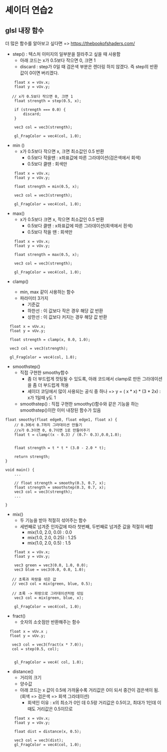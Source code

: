 # 셰이더 연습2

## glsl 내장 함수

더 많은 함수를 알아보고 싶다면 => https://thebookofshaders.com/

- step() : 텍스처 이미지의 일부분을 잘라주고 싶을 때 사용함
  - 아래 코드는 x가 0.5보다 작으면 0, 크면 1
  - discard : step가 0일 때 검은색 부분은 렌더링 하지 않겠다. 즉 step의 반환 값이 0이면 버리겠다.

```
    float x = vUv.x;
    float y = vUv.y;

   // x가 0.5보다 작으면 0, 크면 1
    float strength = step(0.5, x);

    if (strength === 0.0) {
        discard;
    }

    vec3 col = vec3(strength);

    gl_FragColor = vec4(col, 1.0);
```

- min ()
  - x가 0.5보다 작으면 x, 크면 최소값인 0.5 반환
    - 0.5보다 작을땐 : x좌표값에 따른 그라데이션(검은색에서 회색)
    * 0.5보다 클땐 : 회색만

```
    float x = vUv.x;
    float y = vUv.y;

    float strength = min(0.5, x);

    vec3 col = vec3(strength);

    gl_FragColor = vec4(col, 1.0);
```

- max()
  - x가 0.5보다 크면 x, 작으면 최소값인 0.5 반환
    - 0.5보다 클땐 : x좌표값에 따른 그라데이션(회색에서 흰색)
    * 0.5보다 작을 땐 : 회색만

```
    float x = vUv.x;
    float y = vUv.y;

    float strength = max(0.5, x);

    vec3 col = vec3(strength);

    gl_FragColor = vec4(col, 1.0);
```

- clamp()

  - min, max 같이 사용하는 함수
  - 파라미터 3가지
    - 기준값
    - 하한선 : 이 값보다 작은 경우 해당 값 반환
    - 상한선 : 이 값보다 커지는 경우 해당 값 반환

```
  float x = vUv.x;
  float y = vUv.y;

  float strength = clamp(x, 0.0, 1.0);

  vec3 col = vec3(strength);

  gl_FragColor = vec4(col, 1.0);
```

- smoothstep()
  - 직접 구현한 smoothy함수
    - 좀 더 부드럽게 컷팅될 수 있도록, 아래 코드에서 clamp로 만든 그라데이션을 좀 더 부드럽게 적용
    - 셰이더 코딩에서 많이 사용되는 공식 중 하나 => y = ( x \* x) \* (3 \* 2x) : x가 1일때 y도 1
  * smoothstep() : 직접 구현한 smoothy()함수와 같은 기능을 하는 smoothstep()이란 이미 내장된 함수가 있음

```
float smoothy(float edge0, float edge1, float x) {
    // 0.3에서 0.7까지 그라데이션 만들기
    //x가 0.3이면 0, 0.7이면 1로 만들어주기
    float t = clamp((x - 0.3) / (0.7- 0.3),0.0,1.0);


    float strength = t * t * (3.0 - 2.0 * t);

    return strength;
}

void main() {
    ...

    // float strength = smoothy(0.3, 0.7, x);
    float strength = smoothstep(0.3, 0.7, x);
    vec3 col = vec3(strength);
    ...

}
```

- mix()
  - 두 기능을 받아 적절히 섞어주는 함수
  * 세번째로 넘겨준 인자값에 따라 첫번째, 두번째로 넘겨준 값을 적절히 배합
    - mix(1.0, 2.0, 0.0) : 0.0
    - mix(1.0, 2.0, 0.25) : 1.25
    - mix(1.0, 2.0, 0.5) : 1.5

```
    float x = vUv.x;
    float y = vUv.y;

    vec3 green = vec3(0.0, 1.0, 0.0);
    vec3 blue = vec3(0.0, 0.0, 1.0);

   // 초록과 파랑을 섞은 값
   // vec3 col = mix(green, blue, 0.5);

   // 초록 -> 파랑으로 그라데이션처럼 섞임
    vec3 col = mix(green, blue, x);

    gl_FragColor = vec4(col, 1.0);
```

- fract()
  - 숫자의 소숫점만 반환해주는 함수

```
  float x = vUv.x ;
  float y = vUv.y;

   vec3 col = vec3(fract(x * 7.0));
   col = step(0.5, col);


    gl_FragColor = vec4( col, 1.0);
```

- distance()
  - 거리의 크기
  * 양수값
  * 아래 코드는 x 값이 0.5에 가까울수록 거리값은 0이 되서 중간이 검은색이 됨. (회색 => 검은색 => 회색 그라데이션)
    - 회색인 이유 : x의 최소가 0인 데 0.5랑 거리값은 0.5이고, 최대가 1인데 이때도 거리값은 0.5이므로

```
    float x = vUv.x;
    float y = vUv.y;

    float dist = distance(x, 0.5);

    vec3 col = vec3(dist);
    gl_FragColor = vec4(col, 1.0);
```
